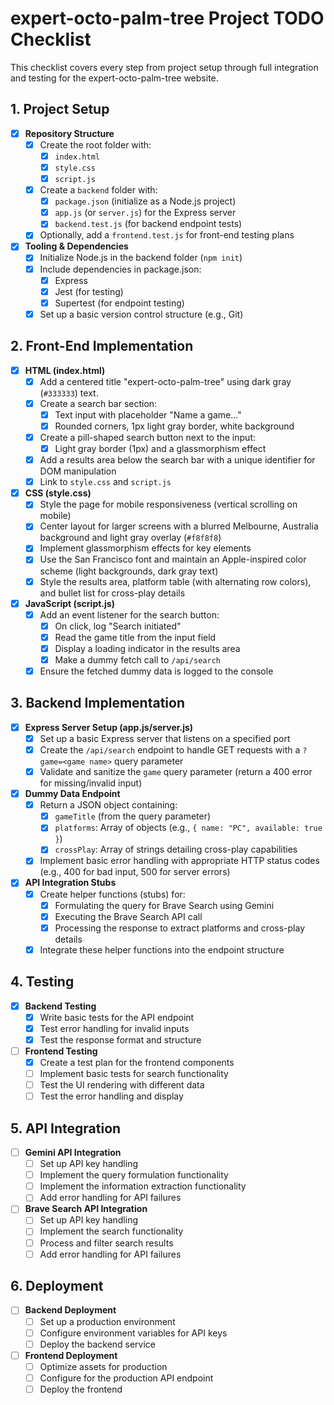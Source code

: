 # expert-octo-palm-tree Project TODO Checklist

This checklist covers every step from project setup through full integration and testing for the expert-octo-palm-tree website.

## 1. Project Setup
- [x] **Repository Structure**
  - [x] Create the root folder with:
    - [x] `index.html`
    - [x] `style.css`
    - [x] `script.js`
  - [x] Create a `backend` folder with:
    - [x] `package.json` (initialize as a Node.js project)
    - [x] `app.js` (or `server.js`) for the Express server
    - [x] `backend.test.js` (for backend endpoint tests)
  - [x] Optionally, add a `frontend.test.js` for front-end testing plans

- [x] **Tooling & Dependencies**
  - [x] Initialize Node.js in the backend folder (`npm init`)
  - [x] Include dependencies in package.json:
    - [x] Express
    - [x] Jest (for testing)
    - [x] Supertest (for endpoint testing)
  - [x] Set up a basic version control structure (e.g., Git)

## 2. Front-End Implementation
- [x] **HTML (index.html)**
  - [x] Add a centered title "expert-octo-palm-tree" using dark gray (`#333333`) text.
  - [x] Create a search bar section:
    - [x] Text input with placeholder "Name a game..."
    - [x] Rounded corners, 1px light gray border, white background
  - [x] Create a pill-shaped search button next to the input:
    - [x] Light gray border (1px) and a glassmorphism effect
  - [x] Add a results area below the search bar with a unique identifier for DOM manipulation
  - [x] Link to `style.css` and `script.js`

- [x] **CSS (style.css)**
  - [x] Style the page for mobile responsiveness (vertical scrolling on mobile)
  - [x] Center layout for larger screens with a blurred Melbourne, Australia background and light gray overlay (`#f8f8f8`)
  - [x] Implement glassmorphism effects for key elements
  - [x] Use the San Francisco font and maintain an Apple-inspired color scheme (light backgrounds, dark gray text)
  - [x] Style the results area, platform table (with alternating row colors), and bullet list for cross-play details

- [x] **JavaScript (script.js)**
  - [x] Add an event listener for the search button:
    - [x] On click, log "Search initiated"
    - [x] Read the game title from the input field
    - [x] Display a loading indicator in the results area
    - [x] Make a dummy fetch call to `/api/search`
  - [x] Ensure the fetched dummy data is logged to the console

## 3. Backend Implementation
- [x] **Express Server Setup (app.js/server.js)**
  - [x] Set up a basic Express server that listens on a specified port
  - [x] Create the `/api/search` endpoint to handle GET requests with a `?game=<game name>` query parameter
  - [x] Validate and sanitize the `game` query parameter (return a 400 error for missing/invalid input)

- [x] **Dummy Data Endpoint**
  - [x] Return a JSON object containing:
    - [x] `gameTitle` (from the query parameter)
    - [x] `platforms`: Array of objects (e.g., `{ name: "PC", available: true }`)
    - [x] `crossPlay`: Array of strings detailing cross-play capabilities
  - [x] Implement basic error handling with appropriate HTTP status codes (e.g., 400 for bad input, 500 for server errors)

- [x] **API Integration Stubs**
  - [x] Create helper functions (stubs) for:
    - [x] Formulating the query for Brave Search using Gemini
    - [x] Executing the Brave Search API call
    - [x] Processing the response to extract platforms and cross-play details
  - [x] Integrate these helper functions into the endpoint structure

## 4. Testing
- [x] **Backend Testing**
  - [x] Write basic tests for the API endpoint
  - [x] Test error handling for invalid inputs
  - [x] Test the response format and structure

- [ ] **Frontend Testing**
  - [x] Create a test plan for the frontend components
  - [ ] Implement basic tests for search functionality
  - [ ] Test the UI rendering with different data
  - [ ] Test the error handling and display

## 5. API Integration
- [ ] **Gemini API Integration**
  - [ ] Set up API key handling
  - [ ] Implement the query formulation functionality
  - [ ] Implement the information extraction functionality
  - [ ] Add error handling for API failures

- [ ] **Brave Search API Integration**
  - [ ] Set up API key handling
  - [ ] Implement the search functionality
  - [ ] Process and filter search results
  - [ ] Add error handling for API failures

## 6. Deployment
- [ ] **Backend Deployment**
  - [ ] Set up a production environment
  - [ ] Configure environment variables for API keys
  - [ ] Deploy the backend service

- [ ] **Frontend Deployment**
  - [ ] Optimize assets for production
  - [ ] Configure for the production API endpoint
  - [ ] Deploy the frontend